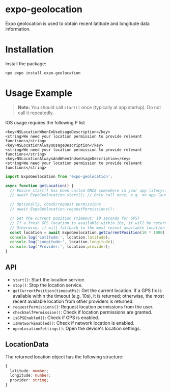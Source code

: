 # expo-geolocation

Expo geolocation is used to obtain recent latitude and longitude data information.

# Installation

Install the package:

```
npx expo install expo-geolocation
```

# Usage Example

> **Note:** You should call `start()` once (typically at app startup). Do not call it repeatedly.

IOS usage requires the following P list

```
<key>NSLocationWhenInUseUsageDescription</key>
<string>We need your location permission to provide relevant functions</string>
<key>NSLocationAlwaysUsageDescription</key>
<string>We need your location permission to provide relevant functions</string>
<key>NSLocationAlwaysAndWhenInUseUsageDescription</key>
<string>We need your location permission to provide relevant functions</string>
```

```js
import ExpoGeolocation from 'expo-geolocation';

async function getLocation() {
  // Ensure start() has been called ONCE somewhere in your app lifecycle
  // await ExpoGeolocation.start(); // Only call once, e.g. on app launch

  // Optionally, check/request permissions
  // await ExpoGeolocation.requestPermissions();

  // Get the current position (timeout: 10 seconds for GPS)
  // If a fresh GPS location is available within 10s, it will be returned.
  // Otherwise, it will fallback to the most recent available location from other providers.
  const location = await ExpoGeolocation.getCurrentPosition(10 * 1000);
  console.log('Latitude:', location.latitude);
  console.log('Longitude:', location.longitude);
  console.log('Provider:', location.provider);
}
```

## API

- `start()`: Start the location service.
- `stop()`: Stop the location service.
- `getCurrentPosition(timeoutMs)`: Get the current location. If a GPS fix is available within the timeout (e.g. 10s), it is returned; otherwise, the most recent available location from other providers is returned.
- `requestPermissions()`: Request location permissions from the user.
- `checkSelfPermission()`: Check if location permissions are granted.
- `isGPSEnabled()`: Check if GPS is enabled.
- `isNetworkEnabled()`: Check if network location is enabled.
- `openLocationSettings()`: Open the device's location settings.

## LocationData

The returned location object has the following structure:

```ts
{
  latitude: number;
  longitude: number;
  provider: string;
}
```